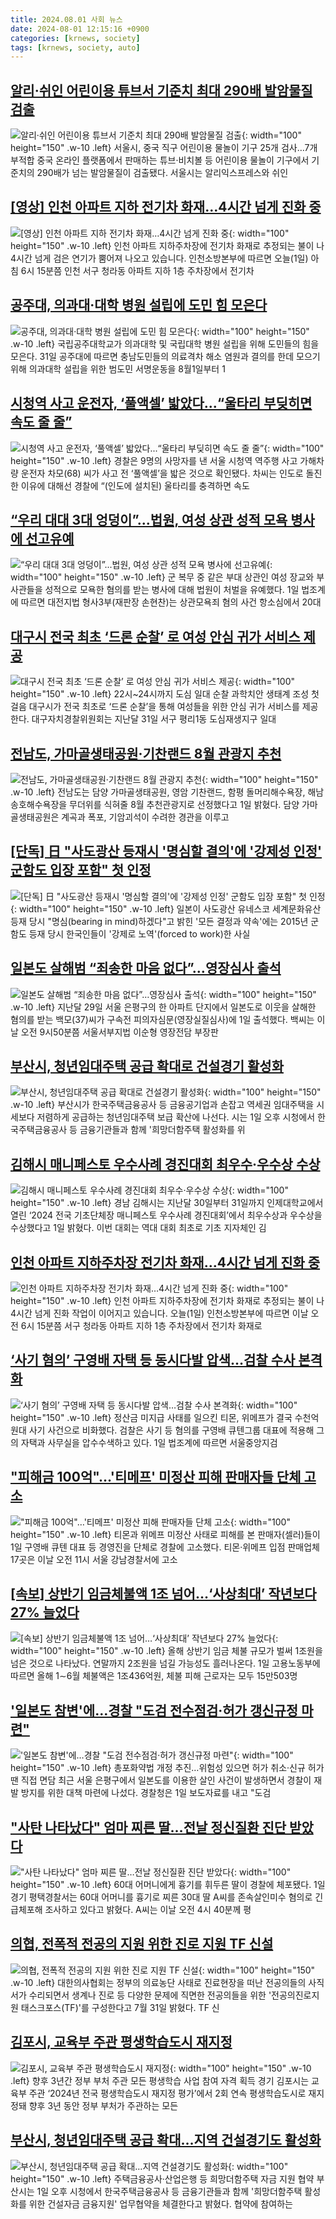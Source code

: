 ```yaml
---
title: 2024.08.01 사회 뉴스
date: 2024-08-01 12:15:16 +0900
categories: [krnews, society]
tags: [krnews, society, auto]
---
```

## [알리·쉬인 어린이용 튜브서 기준치 최대 290배 발암물질 검출](https://n.news.naver.com/mnews/article/001/0014845458)

![알리·쉬인 어린이용 튜브서 기준치 최대 290배 발암물질 검출](https://mimgnews.pstatic.net/image/origin/001/2024/08/01/14845458.jpg?type=nf220_150){: width="100" height="150" .w-10 .left}
서울시, 중국 직구 어린이용 물놀이 기구 25개 검사…7개 부적합 중국 온라인 플랫폼에서 판매하는 튜브·비치볼 등 어린이용 물놀이 기구에서 기준치의 290배가 넘는 발암물질이 검출됐다. 서울시는 알리익스프레스와 쉬인

## [[영상] 인천 아파트 지하 전기차 화재…4시간 넘게 진화 중](https://n.news.naver.com/mnews/article/055/0001177579)

![[영상] 인천 아파트 지하 전기차 화재…4시간 넘게 진화 중](https://mimgnews.pstatic.net/image/origin/055/2024/08/01/1177579.jpg?type=nf220_150){: width="100" height="150" .w-10 .left}
인천 아파트 지하주차장에 전기차 화재로 추정되는 불이 나 4시간 넘게 검은 연기가 뿜어져 나오고 있습니다. 인천소방본부에 따르면 오늘(1일) 아침 6시 15분쯤 인천 서구 청라동 아파트 지하 1층 주차장에서 전기차

## [공주대, 의과대·대학 병원 설립에 도민 힘 모은다](https://n.news.naver.com/mnews/article/003/0012700690)

![공주대, 의과대·대학 병원 설립에 도민 힘 모은다](https://mimgnews.pstatic.net/image/origin/003/2024/07/31/12700690.jpg?type=nf220_150){: width="100" height="150" .w-10 .left}
국립공주대학교가 의과대학 및 국립대학 병원 설립을 위해 도민들의 힘을 모은다. 31일 공주대에 따르면 충남도민들의 의료격차 해소 염원과 결의를 한데 모으기 위해 의과대학 설립을 위한 범도민 서명운동을 8월1일부터 1

## [시청역 사고 운전자, ‘풀액셀’ 밟았다...“울타리 부딪히면 속도 줄 줄”](https://n.news.naver.com/mnews/article/016/0002343936)

![시청역 사고 운전자, ‘풀액셀’ 밟았다...“울타리 부딪히면 속도 줄 줄”](https://mimgnews.pstatic.net/image/origin/016/2024/08/01/2343936.jpg?type=nf220_150){: width="100" height="150" .w-10 .left}
경찰은 9명의 사망자를 낸 서울 시청역 역주행 사고 가해차량 운전자 차모(68) 씨가 사고 전 ‘풀액셀’을 밟은 것으로 확인됐다. 차씨는 인도로 돌진한 이유에 대해선 경찰에 “(인도에 설치된) 울타리를 충격하면 속도

## [“우리 대대 3대 엉덩이”...법원, 여성 상관 성적 모욕 병사에 선고유예](https://n.news.naver.com/mnews/article/023/0003849876)

![“우리 대대 3대 엉덩이”...법원, 여성 상관 성적 모욕 병사에 선고유예](https://mimgnews.pstatic.net/image/origin/023/2024/08/01/3849876.jpg?type=nf220_150){: width="100" height="150" .w-10 .left}
군 복무 중 같은 부대 상관인 여성 장교와 부사관들을 성적으로 모욕한 혐의를 받는 병사에 대해 법원이 처벌을 유예했다. 1일 법조계에 따르면 대전지법 형사3부(재판장 손현찬)는 상관모욕죄 혐의 사건 항소심에서 20대

## [대구시 전국 최초 ‘드론 순찰’ 로 여성 안심 귀가 서비스 제공](https://n.news.naver.com/mnews/article/009/0005343676)

![대구시 전국 최초 ‘드론 순찰’ 로 여성 안심 귀가 서비스 제공](https://mimgnews.pstatic.net/image/origin/009/2024/08/01/5343676.jpg?type=nf220_150){: width="100" height="150" .w-10 .left}
22시~24시까지 도심 일대 순찰 과학치안 생태계 조성 첫걸음 대구시가 전국 최초로 ‘드론 순찰’을 통해 여성들을 위한 안심 귀가 서비스를 제공한다. 대구자치경찰위원회는 지난달 31일 서구 평리1동 도심재생지구 일대

## [전남도, 가마골생태공원·기찬랜드 8월 관광지 추천](https://n.news.naver.com/mnews/article/001/0014845805)

![전남도, 가마골생태공원·기찬랜드 8월 관광지 추천](https://mimgnews.pstatic.net/image/origin/001/2024/08/01/14845805.jpg?type=nf220_150){: width="100" height="150" .w-10 .left}
전남도는 담양 가마골생태공원, 영암 기찬랜드, 함평 돌머리해수욕장, 해남 송호해수욕장을 무더위를 식혀줄 8월 추천관광지로 선정했다고 1일 밝혔다. 담양 가마골생태공원은 계곡과 폭포, 기암괴석이 수려한 경관을 이루고

## [[단독] 日 "사도광산 등재시 '명심할 결의'에 '강제성 인정' 군함도 입장 포함" 첫 인정](https://n.news.naver.com/mnews/article/025/0003376922)

![[단독] 日 "사도광산 등재시 '명심할 결의'에 '강제성 인정' 군함도 입장 포함" 첫 인정](https://mimgnews.pstatic.net/image/origin/025/2024/07/31/3376922.jpg?type=nf220_150){: width="100" height="150" .w-10 .left}
일본이 사도광산 유네스코 세계문화유산 등재 당시 "명심(bearing in mind)하겠다"고 밝힌 '모든 결정과 약속'에는 2015년 군함도 등재 당시 한국인들이 '강제로 노역'(forced to work)한 사실

## [일본도 살해범 “죄송한 마음 없다”…영장심사 출석](https://n.news.naver.com/mnews/article/005/0001714967)

![일본도 살해범 “죄송한 마음 없다”…영장심사 출석](https://mimgnews.pstatic.net/image/origin/005/2024/08/01/1714967.jpg?type=nf220_150){: width="100" height="150" .w-10 .left}
지난달 29일 서울 은평구의 한 아파트 단지에서 일본도로 이웃을 살해한 혐의를 받는 백모(37)씨가 구속전 피의자심문(영장실질심사)에 1일 출석했다. 백씨는 이날 오전 9시50분쯤 서울서부지법 이순형 영장전담 부장판

## [부산시, 청년임대주택 공급 확대로 건설경기 활성화](https://n.news.naver.com/mnews/article/014/0005221778)

![부산시, 청년임대주택 공급 확대로 건설경기 활성화](https://mimgnews.pstatic.net/image/origin/014/2024/08/01/5221778.jpg?type=nf220_150){: width="100" height="150" .w-10 .left}
부산시가 한국주택금융공사 등 금융공기업과 손잡고 역세권 임대주택을 시세보다 저렴하게 공급하는 청년임대주택 보급 확산에 나선다. 시는 1일 오후 시청에서 한국주택금융공사 등 금융기관들과 함께 '희망더함주택 활성화를 위

## [김해시 매니페스토 우수사례 경진대회 최우수·우수상 수상](https://n.news.naver.com/mnews/article/005/0001714982)

![김해시 매니페스토 우수사례 경진대회 최우수·우수상 수상](https://mimgnews.pstatic.net/image/origin/005/2024/08/01/1714982.jpg?type=nf220_150){: width="100" height="150" .w-10 .left}
경남 김해시는 지난달 30일부터 31일까지 인제대학교에서 열린 ‘2024 전국 기초단체장 매니페스토 우수사례 경진대회’에서 최우수상과 우수상을 수상했다고 1일 밝혔다. 이번 대회는 역대 대회 최초로 기초 지자체인 김

## [인천 아파트 지하주차장 전기차 화재…4시간 넘게 진화 중](https://n.news.naver.com/mnews/article/057/0001833255)

![인천 아파트 지하주차장 전기차 화재…4시간 넘게 진화 중](https://mimgnews.pstatic.net/image/origin/057/2024/08/01/1833255.jpg?type=nf220_150){: width="100" height="150" .w-10 .left}
인천 아파트 지하주차장에 전기차 화재로 추정되는 불이 나 4시간 넘게 진화 작업이 이어지고 있습니다. 오늘(1일) 인천소방본부에 따르면 이날 오전 6시 15분쯤 서구 청라동 아파트 지하 1층 주차장에서 전기차 화재로

## [‘사기 혐의’ 구영배 자택 등 동시다발 압색…검찰 수사 본격화](https://n.news.naver.com/mnews/article/016/0002343893)

![‘사기 혐의’ 구영배 자택 등 동시다발 압색…검찰 수사 본격화](https://mimgnews.pstatic.net/image/origin/016/2024/08/01/2343893.jpg?type=nf220_150){: width="100" height="150" .w-10 .left}
정산금 미지급 사태를 일으킨 티몬, 위메프가 결국 수천억원대 사기 사건으로 비화했다. 검찰은 사기 등 혐의를 구영배 큐텐그룹 대표에 적용해 그의 자택과 사무실을 압수수색하고 있다. 1일 법조계에 따르면 서울중앙지검

## ["피해금 100억"…'티메프' 미정산 피해 판매자들 단체 고소](https://n.news.naver.com/mnews/article/421/0007702480)

!["피해금 100억"…'티메프' 미정산 피해 판매자들 단체 고소](https://mimgnews.pstatic.net/image/origin/421/2024/08/01/7702480.jpg?type=nf220_150){: width="100" height="150" .w-10 .left}
티몬과 위메프 미정산 사태로 피해를 본 판매자(셀러)들이 1일 구영배 큐텐 대표 등 경영진을 단체로 경찰에 고소했다. 티몬·위메프 입점 판매업체 17곳은 이날 오전 11시 서울 강남경찰서에 고소

## [[속보] 상반기 임금체불액 1조 넘어…‘사상최대’ 작년보다 27% 늘었다](https://n.news.naver.com/mnews/article/009/0005343584)

![[속보] 상반기 임금체불액 1조 넘어…‘사상최대’ 작년보다 27% 늘었다](https://mimgnews.pstatic.net/image/origin/009/2024/08/01/5343584.jpg?type=nf220_150){: width="100" height="150" .w-10 .left}
올해 상반기 임금 체불 규모가 벌써 1조원을 넘은 것으로 나타났다. 연말까지 2조원을 넘길 가능성도 흘러나온다. 1일 고용노동부에 따르면 올해 1∼6월 체불액은 1조436억원, 체불 피해 근로자는 모두 15만503명

## ['일본도 참변'에…경찰 "도검 전수점검·허가 갱신규정 마련"](https://n.news.naver.com/mnews/article/001/0014846019)

!['일본도 참변'에…경찰 "도검 전수점검·허가 갱신규정 마련"](https://mimgnews.pstatic.net/image/origin/001/2024/08/01/14846019.jpg?type=nf220_150){: width="100" height="150" .w-10 .left}
총포화약법 개정 추진…위험성 있으면 허가 취소·신규 허가 땐 직접 면담 최근 서울 은평구에서 일본도를 이용한 살인 사건이 발생하면서 경찰이 재발 방지를 위한 대책 마련에 나섰다. 경찰청은 1일 보도자료를 내고 "도검

## ["사탄 나타났다" 엄마 찌른 딸…전날 정신질환 진단 받았다](https://n.news.naver.com/mnews/article/025/0003377150)

!["사탄 나타났다" 엄마 찌른 딸…전날 정신질환 진단 받았다](https://mimgnews.pstatic.net/image/origin/025/2024/08/01/3377150.jpg?type=nf220_150){: width="100" height="150" .w-10 .left}
60대 어머니에게 흉기를 휘두른 딸이 경찰에 체포됐다. 1일 경기 평택경찰서는 60대 어머니를 흉기로 찌른 30대 딸 A씨를 존속살인미수 혐의로 긴급체포해 조사하고 있다고 밝혔다. A씨는 이날 오전 4시 40분께 평

## [의협, 전폭적 전공의 지원 위한 진로 지원 TF 신설](https://n.news.naver.com/mnews/article/014/0005221399)

![의협, 전폭적 전공의 지원 위한 진로 지원 TF 신설](https://mimgnews.pstatic.net/image/origin/014/2024/07/31/5221399.jpg?type=nf220_150){: width="100" height="150" .w-10 .left}
대한의사협회는 정부의 의료농단 사태로 진료현장을 떠난 전공의들의 사직서가 수리되면서 생계나 진로 등 다양한 문제에 직면한 전공의들을 위한 '전공의진로지원 태스크포스(TF)'를 구성한다고 7월 31일 밝혔다. TF 신

## [김포시, 교육부 주관 평생학습도시 재지정](https://n.news.naver.com/mnews/article/629/0000309297)

![김포시, 교육부 주관 평생학습도시 재지정](https://mimgnews.pstatic.net/image/origin/629/2024/07/31/309297.jpg?type=nf220_150){: width="100" height="150" .w-10 .left}
향후 3년간 정부 부처 주관 모든 평생학습 사업 참여 자격 획득 경기 김포시는 교육부 주관 ‘2024년 전국 평생학습도시 재지정 평가’에서 2회 연속 평생학습도시로 재지정돼 향후 3년 동안 정부 부처가 주관하는 모든

## [부산시, 청년임대주택 공급 확대…지역 건설경기도 활성화](https://n.news.naver.com/mnews/article/001/0014845684)

![부산시, 청년임대주택 공급 확대…지역 건설경기도 활성화](https://mimgnews.pstatic.net/image/origin/001/2024/08/01/14845684.jpg?type=nf220_150){: width="100" height="150" .w-10 .left}
주택금융공사·산업은행 등 희망더함주택 자금 지원 협약 부산시는 1일 오후 시청에서 한국주택금융공사 등 금융기관들과 함께 '희망더함주택 활성화를 위한 건설자금 금융지원' 업무협약을 체결한다고 밝혔다. 협약에 참여하는

